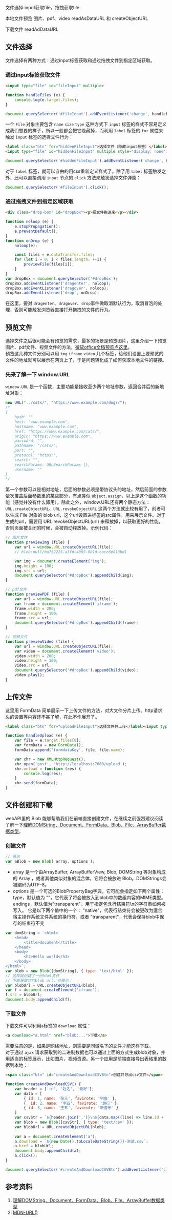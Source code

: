 文件选择
input获取file，拖拽获取file

本地文件预览
图片、pdf、video
readAsDataURL 和 createObjectURL

下载文件
readAdDataURL

## 文件选择
文件选择有两种方式：通过input标签获取和通过拖拽文件到指定区域获取。  

### 通过input标签获取文件

```html
<input type="file" id="fileInput" multiple>
```  

```js
function handleFiles (e) {
    console.log(e.target.files);
}

document.querySelector('#fileInput').addEventListener('change', handleFiles);
```  
一个 `File` 对象主要包含 `name` `size` `type`
这种方式下 `input` 标签的样式不容易定义成我们想要的样子，所以一般都会把它隐藏掉，而利用 `label` 标签的 `for` 属性来触发 `input` 标签的选择文件行为：  
```html
<label class="btn" for="hiddenFileInput">选择文件（隐藏input标签）</label>
<input type="file" id="hiddenFileInput" multiple style="display: none">
```
```js
document.querySelector('#hiddenFileInput').addEventListener('change', handleFiles);
```
对于 `label` 标签，就可以自由的用css重新定义样式了。除了用 `label` 标签触发之外，还可以直接调用 `input` 节点的 `click` 方法来触发选择文件弹窗：
```js
document.querySelector('#fileInput').click();
```

### 通过拖拽文件到指定区域获取
```html
<div class="drop-box" id="dropBox"><p>把文件拖进来</p></div>
```  
```js
function noloop (e) {
    e.stopPropagation();
    e.preventDefault();
}
function onDrop (e) {
    noloop(e);

    const files = e.dataTransfer.files;
    for (let i = 0; i < files.length; ++i) {
        previewFile(files[i]);
    }
}
var dropBox = document.querySelector('#dropBox');
dropBox.addEventListener('dragenter', noloop);
dropBox.addEventListener('dragover', noloop);
dropBox.addEventListener('drop', onDrop);
```  
在这里，要对 `dragenter`、`dragover`、`drop`事件做取消默认行为，取消冒泡的处理，否则可能触发浏览器直接打开拖拽的文件的行为。  

## 预览文件
选择文件之后很可能会有预览的需求，最多的场景是预览图片，这里介绍一下预览图片、pdf文件、视频文件的方法，[微软office文档预览点这里](https://www.microsoft.com/en-us/microsoft-365/blog/2013/04/10/office-web-viewer-view-office-documents-in-a-browser)。  
预览这几种文件分别可以用 `img` `iframe` `video` 几个标签，给他们设置上要预览的文件的地址就可以展示在网页上了，于是问题转化成了如何获取本地文件的链接。

### 先来了解一下 window.URL
`window.URL` 是一个函数，主要功能是接收至少两个地址参数，返回合并后的新地址对象：
```js
new URL("../cats/", "https://www.example.com/dogs/");
/* 
{
    hash: ""
    host: "www.example.com",
    hostname: "www.example.com",
    href: "https://www.example.com/cats/",
    origin: "https://www.example.com",
    password: "",
    pathname: "/cats/",
    port: "",
    protocol: "https:",
    search: "",
    searchParams: URLSearchParams {},
    username: ""
}
*/
```
第一个参数可以是相对地址，后面的参数必须是带协议头的地址，然后前面的参数依次覆盖后面参数里的某些部分，有点类似 `Object.assign`，以上是这个函数的功能（感觉并没有什么卵用）。除此之外，window.URL还有两个静态方法：`URL.createObjectURL`、`URL.revokeObjectURL` 这两个方法就比较有用了，前者可以生成 File 对象的 blob url，这个url设置进标签的src属性，用来展示文件。对于生成的url，需要用 URL.revokeObjectURL(url) 来释放掉，以获取更好的性能，否则页面被关闭的时候，会被自动释放掉。示例代码：
```js
// 图片文件
function previewImg (file) {
    var url = window.URL.createObjectURL(file);
    // blob:null/ba752225-a3fd-4865-881d-cacc6e813bd1

    var img = document.createElement('img');
    img.height = 100;
    img.src = url;
    document.querySelector('#dropBox').appendChild(img);
}

// pdf文件
function previewPDF (file) {
    var url = window.URL.createObjectURL(file);
    var frame = document.createElement('iframe');
    frame.width = 200;
    frame.height = 100;
    frame.src = url;
    document.querySelector('#dropBox').appendChild(frame);
}

// 视频文件
function previewVideo (file) {
    var url = window.URL.createObjectURL(file);
    var video = document.createElement('video');
    video.width = 200;
    video.height = 100;
    video.src = url;
    document.querySelector('#dropBox').appendChild(video);
    video.play();
}
```

## 上传文件
这里用 FormData 简单展示一下上传文件的方法，对大文件分片上传、http请求头的设置等内容还不甚了解，在此不作展开了。
```html
<label class="btn" for="uploadFileInput">选择文件并上传</label><input type="file" id="uploadFileInput" style="display: none">
```
```js
function handleUpload (e) {
    var file = e.target.files[0];
    var formData = new FormData();
    formData.append('formdataKey', file, file.name);

    var xhr = new XMLHttpRequest();
    xhr.open('post', 'http://localhost:7000/upload');
    xhr.onload = function (res) {
        console.log(res);
    }
    xhr.send(formData);
}
```
## 文件创建和下载
webAPI里的 Blob 能够帮助我们在前端直接创建文件，在继续之前强烈建议阅读了解一下[理解DOMString、Document、FormData、Blob、File、ArrayBuffer数据类型](https://www.zhangxinxu.com/wordpress/2013/10/understand-domstring-document-formdata-blob-file-arraybuffer/)。  

### 创建文件
```js
// 语法
var aBlob = new Blob( array, options );
```

* array 是一个由ArrayBuffer, ArrayBufferView, Blob, DOMString 等对象构成的 Array ，或者其他类似对象的混合体，它将会被放进 Blob。DOMStrings会被编码为UTF-8。  
* options 是一个可选的BlobPropertyBag字典，它可能会指定如下两个属性：
type，默认值为 ""，它代表了将会被放入到blob中的数组内容的MIME类型。
endings，默认值为"transparent"，用于指定包含行结束符\n的字符串如何被写入。 它是以下两个值中的一个： "native"，代表行结束符会被更改为适合宿主操作系统文件系统的换行符，或者 "transparent"，代表会保持blob中保存的结束符不变    

```js
var domString = `<html>
    <head>
        <title>document</title>    
    </head>
    <body>
        <h3>Hello world</h3>    
    </body>
</html>`;
var blob = new Blob([domString], { type: 'text/html' });
// 这样就创建了一份html文件
// 下面获取它的blob url，并展示：
var blobUrl = URL.createObjectURL(blob);
var f = document.createElement('iframe');
f.src = blobUrl;
document.body.appendChild(f);
```
### 下载文件
下载文件可以利用`a`标签的 `download` 属性：
```html
<a download="a.html" href="blob:...">下载</a>
```
需要注意的是，如果是网络地址，则需要是同域名下的文件才能这样下载。  
对于通过 `ajax` 请求获取到的二进制数据也可以通过上面的方式生成blob对象，并用适当的标签展示，比如图片、视频资源。另一个应用是前端直接导出表格里的数据到本地：
```html
<span class="btn" id="createAndDownloadCSVBtn">创建并导出csv文件</span>
```
```js
function createAndDownloadCSV() {
    var header = ['id', '姓名', '爱好'];
    var data = [
        { id: 1, name: '张三', favirote: '钓鱼' },
        {  id: 2, name: '李四', favirote: '旅行' },
        { id: 3, name: '王五', favirote: '听音乐' }
    ]
    var csvStr = `${header.join(',')}\n${data.map((line) => line.id + ',' + line.name + ',' + line.favirote).join('\n')}`;
    var blob = new Blob([csvStr], { type: 'text/csv' });
    var blobUrl = URL.createObjectURL(blob);
    
    var a = document.createElement('a');
    a.download = `${new Date().toLocaleDateString()}-测试.csv`;
    a.href = blobUrl;
    document.body.appendChild(a);
    a.click();
}

document.querySelector('#createAndDownloadCSVBtn').addEventListener('click', createAndDownloadCSV);
```

## 参考资料
1. [理解DOMString、Document、FormData、Blob、File、ArrayBuffer数据类型](https://www.zhangxinxu.com/wordpress/2013/10/understand-domstring-document-formdata-blob-file-arraybuffer/)
2. [MDN-URL()](https://developer.mozilla.org/zh-CN/docs/Web/API/URL/URL)